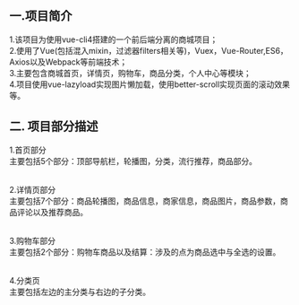 <h2>一.项目简介</h2>
1.该项目为使用vue-cli4搭建的一个前后端分离的商城项目；</br>
2.使用了Vue(包括混入mixin，过滤器filters相关等)，Vuex，Vue-Router,ES6，Axios以及Webpack等前端技术；</br>
3.主要包含商城首页，详情页，购物车，商品分类，个人中心等模块；</br>
4.项目使用vue-lazyload实现图片懒加载，使用better-scroll实现页面的滚动效果等。</br>
<h2>二. 项目部分描述</h2>
1.首页部分</br>
主要包括5个部分：顶部导航栏，轮播图，分类，流行推荐，商品部分。</br></br>

2.详情页部分</br>
主要包括7个部分：商品轮播图，商品信息，商家信息，商品图片，商品参数，商品评论以及推荐商品。</br></br>

3.购物车部分</br>
主要包括2个部分：购物车商品以及结算：涉及的点为商品选中与全选的设置。</br></br>

4.分类页</br>
主要包括左边的主分类与右边的子分类。</br></br>
